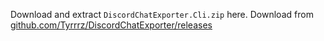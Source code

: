 Download and extract `DiscordChatExporter.Cli.zip` here. Download from [github.com/Tyrrrz/DiscordChatExporter/releases](https://github.com/Tyrrrz/DiscordChatExporter/releases)